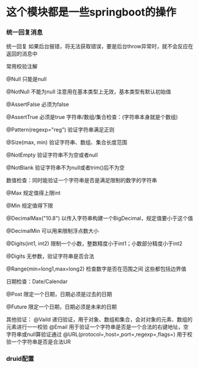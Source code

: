 # 这个模块都是一些springboot的操作



### 统一回复消息
统一回复 如果后台报错，将无法获取错误，要是后台throw异常时，就不会反应在返回的消息中

常用校验注解

@Null 只能是null

@NotNull 不能为null 注意用在基本类型上无效，基本类型有默认初始值

@AssertFalse 必须为false

@AssertTrue 必须是true
字符串/数组/集合检查：(字符串本身就是个数组)

@Pattern(regexp="reg") 验证字符串满足正则

@Size(max, min) 验证字符串、数组、集合长度范围

@NotEmpty 验证字符串不为空或者null

@NotBlank 验证字符串不为null或者trim()后不为空

数值检查：同时能验证一个字符串是否是满足限制的数字的字符串

@Max 规定值得上限int

@Min 规定值得下限

@DecimalMax("10.8") 以传入字符串构建一个BigDecimal，规定值要小于这个值

@DecimalMin 可以用来限制浮点数大小

@Digits(int1, int2) 限制一个小数，整数精度小于int1；小数部分精度小于int2

@Digits 无参数，验证字符串是否合法

@Range(min=long1,max=long2) 检查数字是否在范围之间
这些都包括边界值

日期检查：Date/Calendar

@Post 限定一个日期，日期必须是过去的日期

@Future 限定一个日期，日期必须是未来的日期

其他验证：
@Vaild 递归验证，用于对象、数组和集合，会对对象的元素、数组的元素进行一一校验
@Email 用于验证一个字符串是否是一个合法的右键地址，空字符串或null算验证通过
@URL(protocol=,host=,port=,regexp=,flags=) 用于校验一个字符串是否是合法UR



### druid配置